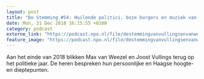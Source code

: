 ```yaml
---
layout: post
title: "De Stemming #54: Huilende politici, boze burgers en muziek van Kamerleden"
date: Mon, 31 Dec 2018 16:15:55 +0100
category: podcast
externe_link: "https://podcast.npo.nl/file/destemmingvanvullingsenvanweezel/3457/nporadio1_destemmingvanvullingsenvanweezel_20181231_de-stemming-54-huilende-politici-boze-burgers-en-muziek-van-kamerleden.mp3"
feature_image: "https://podcast.npo.nl/file/destemmingvanvullingsenvanweezel/3457/nporadio1_destemmingvanvullingsenvanweezel_20181231_de-stemming-54-huilende-politici-boze-burgers-en-muziek-van-kamerleden.mp3"
---
```


Aan het einde van 2018 blikken Max van Weezel en Joost Vullings terug op het politieke jaar. De heren bespreken hun persoonlijke en Haagse hoogte- en dieptepunten.
